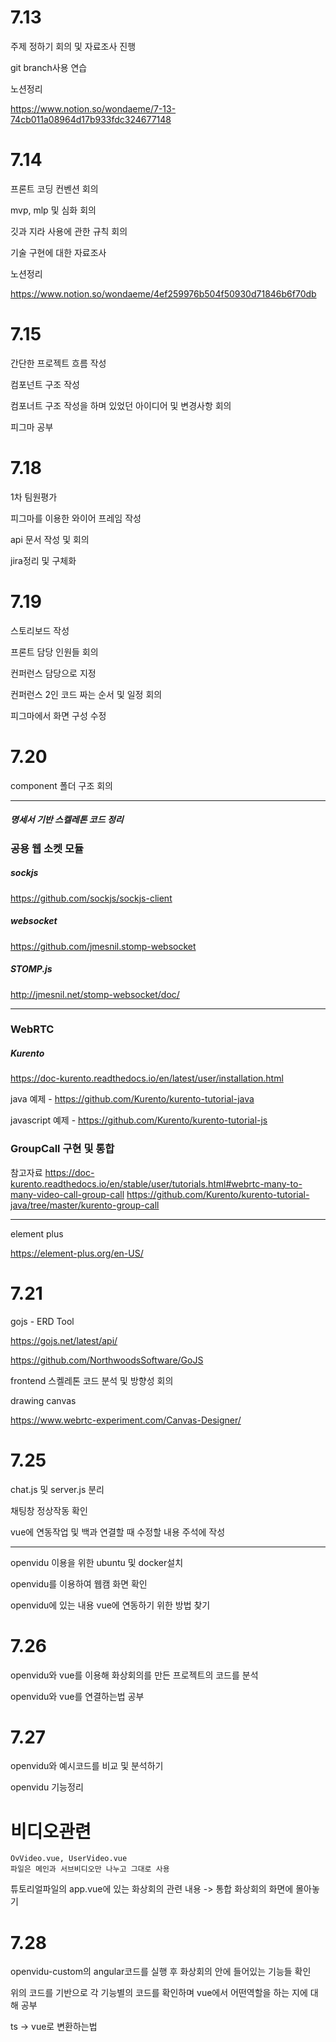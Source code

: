 # 7.13

주제 정하기 회의 및 자료조사 진행

git branch사용 연습



노션정리

https://www.notion.so/wondaeme/7-13-74cb011a08964d17b933fdc324677148



# 7.14

프론트 코딩 컨벤션 회의

mvp, mlp 및 심화 회의

깃과 지라 사용에 관한 규칙 회의

기술 구현에 대한 자료조사



노션정리

https://www.notion.so/wondaeme/4ef259976b504f50930d71846b6f70db



# 7.15

간단한 프로젝트 흐름 작성

컴포넌트 구조 작성

컴포너트 구조 작성을 하며 있었던 아이디어 및 변경사항 회의

피그마 공부



# 7.18

1차 팀원평가

피그마를 이용한 와이어 프레임 작성

api 문서 작성 및 회의

jira정리 및 구체화



# 7.19

스토리보드 작성

프론트 담당 인원들 회의

컨퍼런스 담당으로 지정

컨퍼런스 2인 코드 짜는 순서 및 일정 회의

피그마에서 화면 구성 수정



# 7.20

component 폴더 구조 회의

---

##### 명세서 기반 스켈레톤 코드 정리

### 공용 웹 소켓 모듈

##### sockjs

https://github.com/sockjs/sockjs-client

##### websocket

https://github.com/jmesnil.stomp-websocket

##### STOMP.js

http://jmesnil.net/stomp-websocket/doc/

----------------------------------------------------

### WebRTC

##### Kurento

https://doc-kurento.readthedocs.io/en/latest/user/installation.html

java 예제 - https://github.com/Kurento/kurento-tutorial-java

javascript 예제 - https://github.com/Kurento/kurento-tutorial-js

### GroupCall 구현 및 통합

참고자료
https://doc-kurento.readthedocs.io/en/stable/user/tutorials.html#webrtc-many-to-many-video-call-group-call
https://github.com/Kurento/kurento-tutorial-java/tree/master/kurento-group-call

-----

element plus

https://element-plus.org/en-US/



# 7.21

gojs - ERD Tool

https://gojs.net/latest/api/

https://github.com/NorthwoodsSoftware/GoJS

frontend 스켈레톤 코드 분석 및 방향성 회의



drawing canvas

https://www.webrtc-experiment.com/Canvas-Designer/



# 7.25

chat.js 및 server.js 분리

채팅창 정상작동 확인

vue에 연동작업 및 백과 연결할 때 수정할 내용 주석에 작성

---

openvidu 이용을 위한 ubuntu 및 docker설치

openvidu를 이용하여 웹캠 화면 확인

openvidu에 있는 내용 vue에 연동하기 위한 방법 찾기



# 7.26

openvidu와 vue를 이용해 화상회의를 만든 프로젝트의 코드를 분석

openvidu와 vue를 연결하는법 공부



# 7.27

openvidu와 예시코드를 비교 및 분석하기

openvidu 기능정리

# 비디오관련

```
OvVideo.vue, UserVideo.vue
파일은 메인과 서브비디오만 나누고 그대로 사용
```

튜토리얼파일의 app.vue에 있는 화상회의 관련 내용 -> 통합 화상회의 화면에 몰아놓기



# 7.28

openvidu-custom의 angular코드를 실행 후 화상회의 안에 들어있는 기능들 확인

위의 코드를 기반으로 각 기능별의 코드를 확인하며 vue에서 어떤역할을 하는 지에 대해 공부

ts -> vue로 변환하는법
